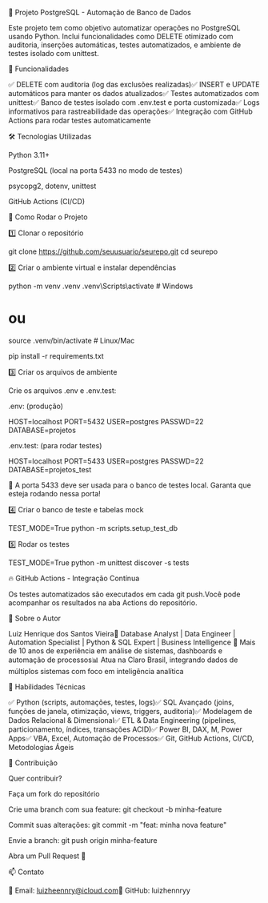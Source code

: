 🚀 Projeto PostgreSQL - Automação de Banco de Dados

Este projeto tem como objetivo automatizar operações no PostgreSQL usando Python. Inclui funcionalidades como DELETE otimizado com auditoria, inserções automáticas, testes automatizados, e ambiente de testes isolado com unittest.

📌 Funcionalidades

✅ DELETE com auditoria (log das exclusões realizadas)✅ INSERT e UPDATE automáticos para manter os dados atualizados✅ Testes automatizados com unittest✅ Banco de testes isolado com .env.test e porta customizada✅ Logs informativos para rastreabilidade das operações✅ Integração com GitHub Actions para rodar testes automaticamente

🛠 Tecnologias Utilizadas

Python 3.11+

PostgreSQL (local na porta 5433 no modo de testes)

psycopg2, dotenv, unittest

GitHub Actions (CI/CD)

🚀 Como Rodar o Projeto

1️⃣ Clonar o repositório

git clone https://github.com/seuusuario/seurepo.git
cd seurepo

2️⃣ Criar o ambiente virtual e instalar dependências

python -m venv .venv
.venv\Scripts\activate  # Windows
# ou
source .venv/bin/activate  # Linux/Mac

pip install -r requirements.txt

3️⃣ Criar os arquivos de ambiente

Crie os arquivos .env e .env.test:

.env: (produção)

HOST=localhost
PORT=5432
USER=postgres
PASSWD=22
DATABASE=projetos

.env.test: (para rodar testes)

HOST=localhost
PORT=5433
USER=postgres
PASSWD=22
DATABASE=projetos_test

🧪 A porta 5433 deve ser usada para o banco de testes local. Garanta que esteja rodando nessa porta!

4️⃣ Criar o banco de teste e tabelas mock

TEST_MODE=True python -m scripts.setup_test_db

5️⃣ Rodar os testes

TEST_MODE=True python -m unittest discover -s tests

🔥 GitHub Actions - Integração Contínua

Os testes automatizados são executados em cada git push.Você pode acompanhar os resultados na aba Actions do repositório.

👤 Sobre o Autor

Luiz Henrique dos Santos Vieira🎯 Database Analyst | Data Engineer | Automation Specialist | Python & SQL Expert | Business Intelligence 💼 Mais de 10 anos de experiência em análise de sistemas, dashboards e automação de processos📊 Atua na Claro Brasil, integrando dados de múltiplos sistemas com foco em inteligência analítica

🧠 Habilidades Técnicas

✅ Python (scripts, automações, testes, logs)✅ SQL Avançado (joins, funções de janela, otimização, views, triggers, auditoria)✅ Modelagem de Dados Relacional & Dimensional✅ ETL & Data Engineering (pipelines, particionamento, índices, transações ACID)✅ Power BI, DAX, M, Power Apps✅ VBA, Excel, Automação de Processos✅ Git, GitHub Actions, CI/CD, Metodologias Ágeis

🤝 Contribuição

Quer contribuir?

Faça um fork do repositório

Crie uma branch com sua feature: git checkout -b minha-feature

Commit suas alterações: git commit -m "feat: minha nova feature"

Envie a branch: git push origin minha-feature

Abra um Pull Request 🧠

📫 Contato

📧 Email: luizheennry@icloud.com🔗 GitHub: luizhennryy

